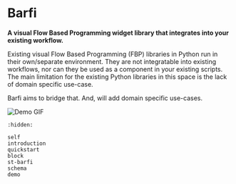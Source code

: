 # Barfi

**A visual Flow Based Programming widget library that integrates into your existing workflow.**

Existing visual Flow Based Programming (FBP) libraries in Python run in their own/separate environment. They are not integratable into existing workflows, nor can they be used as a component in your existing scripts. The main limitation for the existing Python libraries in this space is the lack of domain specific use-case. 

Barfi aims to bridge that. And, will add domain specific use-cases. 

![Demo GIF](/_static/demo.gif)

```{toctree}
:hidden:

self
introduction
quickstart
block
st-barfi
schema
demo
```